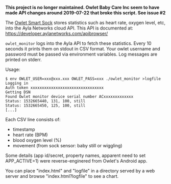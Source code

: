 **This project is no longer maintained. Owlet Baby Care Inc seem to have made API changes around 2019-07-22 that broke this script. See issue #2**

The [Owlet Smart Sock](https://owletcare.com/) stores statistics such as heart
rate, oxygen level, etc, into the Ayla Networks cloud API. This API is
documented at: https://developer.aylanetworks.com/apibrowser/

`owlet_monitor` logs into the Ayla API to fetch these statistics. Every 10
seconds it prints them on stdout in CSV format. Your owlet username and
password must be passed via environment variables. Log messages are printed
on stderr.

Usage:

```
$ env OWLET_USER=xxx@xxx.xxx OWLET_PASS=xxx ./owlet_monitor >logfile
Logging in
Auth token xxxxxxxxxxxxxxxxxxxxxxxxxxxxxxxx
Getting DSN
Found Owlet monitor device serial number ACxxxxxxxxxxxxx
Status: 1532665440, 131, 100, still
Status: 1532665450, 125, 100, still
[...]
```

Each CSV line consists of:
* timestamp
* heart rate (BPM)
* blood oxygen level (%)
* movement (from sock sensor: baby still or wiggling)

Some details (app id/secret, property names, apparent need to set APP\_ACTIVE=1)
were reverse-enginered from Owlet's Android app.

You can place "index.html" and "logfile" in a directory served by a web server
and browse "index.html?logfile" to see a chart.

